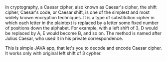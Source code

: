 In cryptography, a Caesar cipher, also known as Caesar's cipher, the shift cipher, Caesar's code, or Caesar shift, is one of the simplest and most widely known encryption techniques. 
It is a type of substitution cipher in which each letter in the plaintext is replaced by a letter some fixed number of positions down the alphabet. 
For example, with a left shift of 3, D would be replaced by A, E would become B, and so on. 
The method is named after Julius Caesar, who used it in his private correspondence.

This is simple JAVA app, that let's you to decode and encode Caesar cipher. It works only with original left shift of 3 cypher.
